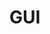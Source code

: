 # GUI

```lua  loadstring(game:HttpGet("https://raw.githubusercontent.com/inmymum/GUI/main/main.lua"))()
